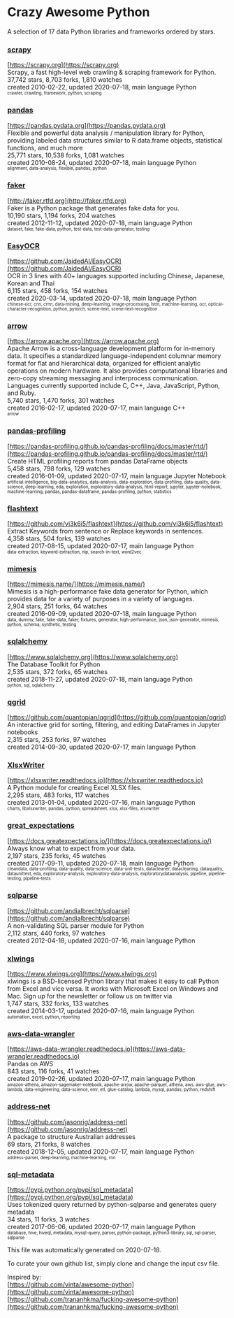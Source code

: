 # Crazy Awesome Python
A selection of 17 data Python libraries and frameworks ordered by stars.  


### [scrapy](https://github.com/scrapy/scrapy)  
[https://scrapy.org](https://scrapy.org)  
Scrapy, a fast high-level web crawling & scraping framework for Python.  
37,742 stars, 8,703 forks, 1,810 watches  
created 2010-02-22, updated 2020-07-18, main language Python  
<sub><sup>crawler, crawling, framework, python, scraping</sup></sub>


### [pandas](https://github.com/pandas-dev/pandas)  
[https://pandas.pydata.org](https://pandas.pydata.org)  
Flexible and powerful data analysis / manipulation library for Python, providing labeled data structures similar to R data.frame objects, statistical functions, and much more  
25,771 stars, 10,538 forks, 1,081 watches  
created 2010-08-24, updated 2020-07-18, main language Python  
<sub><sup>alignment, data-analysis, flexible, pandas, python</sup></sub>


### [faker](https://github.com/joke2k/faker)  
[http://faker.rtfd.org](http://faker.rtfd.org)  
Faker is a Python package that generates fake data for you.  
10,190 stars, 1,194 forks, 204 watches  
created 2012-11-12, updated 2020-07-18, main language Python  
<sub><sup>dataset, fake, fake-data, python, test-data, test-data-generator, testing</sup></sub>


### [EasyOCR](https://github.com/JaidedAI/EasyOCR)  
[https://github.com/JaidedAI/EasyOCR](https://github.com/JaidedAI/EasyOCR)  
OCR in 3 lines with 40+ languages supported including Chinese, Japanese, Korean and Thai  
6,115 stars, 458 forks, 154 watches  
created 2020-03-14, updated 2020-07-18, main language Python  
<sub><sup>chinese-ocr, cnn, crnn, data-mining, deep-learning, image-processing, lstm, machine-learning, ocr, optical-character-recognition, python, pytorch, scene-text, scene-text-recognition</sup></sub>


### [arrow](https://github.com/apache/arrow)  
[https://arrow.apache.org](https://arrow.apache.org)  
Apache Arrow is a cross-language development platform for in-memory data. It specifies a standardized language-independent columnar memory format for flat and hierarchical data, organized for efficient analytic operations on modern hardware. It also provides computational libraries and zero-copy streaming messaging and interprocess communication. Languages currently supported include C, C++, Java, JavaScript, Python, and Ruby.  
5,740 stars, 1,470 forks, 301 watches  
created 2016-02-17, updated 2020-07-17, main language C++  
<sub><sup>arrow</sup></sub>


### [pandas-profiling](https://github.com/pandas-profiling/pandas-profiling)  
[https://pandas-profiling.github.io/pandas-profiling/docs/master/rtd/](https://pandas-profiling.github.io/pandas-profiling/docs/master/rtd/)  
Create HTML profiling reports from pandas DataFrame objects  
5,458 stars, 798 forks, 129 watches  
created 2016-01-09, updated 2020-07-17, main language Jupyter Notebook  
<sub><sup>artificial-intelligence, big-data-analytics, data-analysis, data-exploration, data-profiling, data-quality, data-science, deep-learning, eda, exploration, exploratory-data-analysis, html-report, jupyter, jupyter-notebook, machine-learning, pandas, pandas-dataframe, pandas-profiling, python, statistics</sup></sub>


### [flashtext](https://github.com/vi3k6i5/flashtext)  
[https://github.com/vi3k6i5/flashtext](https://github.com/vi3k6i5/flashtext)  
Extract Keywords from sentence or Replace keywords in sentences.  
4,358 stars, 504 forks, 139 watches  
created 2017-08-15, updated 2020-07-17, main language Python  
<sub><sup>data-extraction, keyword-extraction, nlp, search-in-text, word2vec</sup></sub>


### [mimesis](https://github.com/lk-geimfari/mimesis)  
[https://mimesis.name/](https://mimesis.name/)  
Mimesis is a high-performance fake data generator for Python, which provides data for a variety of purposes in a variety of languages.  
2,904 stars, 251 forks, 64 watches  
created 2016-09-09, updated 2020-07-18, main language Python  
<sub><sup>data, dummy, fake, fake-data, faker, fixtures, generator, high-performance, json, json-generator, mimesis, python, schema, synthetic, testing</sup></sub>


### [sqlalchemy](https://github.com/sqlalchemy/sqlalchemy)  
[https://www.sqlalchemy.org](https://www.sqlalchemy.org)  
The Database Toolkit for Python  
2,535 stars, 372 forks, 65 watches  
created 2018-11-27, updated 2020-07-18, main language Python  
<sub><sup>python, sql, sqlalchemy</sup></sub>


### [qgrid](https://github.com/quantopian/qgrid)  
[https://github.com/quantopian/qgrid](https://github.com/quantopian/qgrid)  
An interactive grid for sorting, filtering, and editing DataFrames in Jupyter notebooks  
2,315 stars, 253 forks, 97 watches  
created 2014-09-30, updated 2020-07-17, main language Python  


### [XlsxWriter](https://github.com/jmcnamara/XlsxWriter)  
[https://xlsxwriter.readthedocs.io](https://xlsxwriter.readthedocs.io)  
A Python module for creating Excel XLSX files.  
2,295 stars, 483 forks, 117 watches  
created 2013-01-04, updated 2020-07-16, main language Python  
<sub><sup>charts, libxlsxwriter, pandas, python, spreadsheet, xlsx, xlsx-files, xlsxwriter</sup></sub>


### [great_expectations](https://github.com/great-expectations/great_expectations)  
[https://docs.greatexpectations.io/](https://docs.greatexpectations.io/)  
Always know what to expect from your data.  
2,197 stars, 235 forks, 45 watches  
created 2017-09-11, updated 2020-07-18, main language Python  
<sub><sup>cleandata, data-profiling, data-quality, data-science, data-unit-tests, datacleaner, datacleaning, dataquality, dataunittest, eda, exploratory-analysis, exploratory-data-analysis, exploratorydataanalysis, pipeline, pipeline-testing, pipeline-tests</sup></sub>


### [sqlparse](https://github.com/andialbrecht/sqlparse)  
[https://github.com/andialbrecht/sqlparse](https://github.com/andialbrecht/sqlparse)  
A non-validating SQL parser module for Python  
2,112 stars, 440 forks, 97 watches  
created 2012-04-18, updated 2020-07-16, main language Python  


### [xlwings](https://github.com/ZoomerAnalytics/xlwings)  
[https://www.xlwings.org](https://www.xlwings.org)  
xlwings is a BSD-licensed Python library that makes it easy to call Python from Excel and vice versa. It works with Microsoft Excel on Windows and Mac. Sign up for the newsletter or follow us on twitter via  
1,747 stars, 332 forks, 133 watches  
created 2014-03-17, updated 2020-07-16, main language Python  
<sub><sup>automation, excel, python, reporting</sup></sub>


### [aws-data-wrangler](https://github.com/awslabs/aws-data-wrangler)  
[https://aws-data-wrangler.readthedocs.io](https://aws-data-wrangler.readthedocs.io)  
Pandas on AWS  
843 stars, 116 forks, 41 watches  
created 2019-02-26, updated 2020-07-17, main language Python  
<sub><sup>amazon-athena, amazon-sagemaker-notebook, apache-arrow, apache-parquet, athena, aws, aws-glue, aws-lambda, data-engineering, data-science, emr, etl, glue-catalog, lambda, mysql, pandas, python, redshift</sup></sub>


### [address-net](https://github.com/jasonrig/address-net)  
[https://github.com/jasonrig/address-net](https://github.com/jasonrig/address-net)  
A package to structure Australian addresses  
69 stars, 21 forks, 8 watches  
created 2018-12-05, updated 2020-07-17, main language Python  
<sub><sup>address-parser, deep-learning, machine-learning, rnn</sup></sub>


### [sql-metadata](https://github.com/macbre/sql-metadata)  
[https://pypi.python.org/pypi/sql_metadata](https://pypi.python.org/pypi/sql_metadata)  
Uses tokenized query returned by python-sqlparse and generates query metadata  
34 stars, 11 forks, 3 watches  
created 2017-06-06, updated 2020-07-17, main language Python  
<sub><sup>database, hive, hiveql, metadata, mysql-query, parser, python-package, python3-library, sql, sql-parser, sqlparse</sup></sub>


This file was automatically generated on 2020-07-18.  

To curate your own github list, simply clone and change the input csv file.  

Inspired by:  
[https://github.com/vinta/awesome-python](https://github.com/vinta/awesome-python)  
[https://github.com/trananhkma/fucking-awesome-python](https://github.com/trananhkma/fucking-awesome-python)  